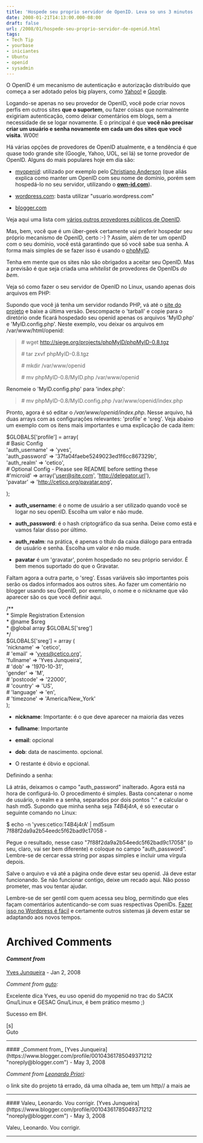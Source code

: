 ```yaml
---
title: 'Hospede seu proprio servidor de OpenID. Leva so uns 3 minutos :-)'
date: 2008-01-21T14:13:00.000-08:00
draft: false
url: /2008/01/hospede-seu-proprio-servidor-de-openid.html
tags: 
- Tech Tip
- yourbase
- iniciantes
- Ubuntu
- openid
- sysadmin
---
```


O OpenID é um mecanismo de autenticação e autorização distribuído que começa a ser adotado pelos big players, como [Yahoo!](http://googlediscovery.com/2008/01/17/yahoo-comeca-a-implementar-openid/) e [Google](http://googlediscovery.com/2008/01/18/blogger-in-draft-blogger-torna-se-fornecedor-de-openid/).  
  
Logando-se apenas no seu provedor de OpenID, você pode criar novos perfis em outros sites **que o suportem**, ou fazer coisas que normalmente exigiriam autenticação, como deixar comentários em blogs, sem a necessidade de se logar novamente. E o principal é que **você não precisar criar um usuário e senha novamente em cada um dos sites que você visita**. W00t!  
  
Há várias opções de provedores de OpenID atualmente, e a tendência é que quase todo grande site (Google, Yahoo, UOL, sei lá) se torne provedor de OpenID. Alguns do mais populares hoje em dia são:  

  
*   [myopenid](http://www.myopenid.com/): utilizado por exemplo pelo [Christiano Anderson](http://christiano.blog.br/2008/01/18/utilizando-seu-proprio-dominio-como-openid/) (que aliás explica como manter um OpenID com seu nome de domínio, porém sem hospedá-lo no seu servidor, utilizando o [**own-id.com**](http://www.own-id.com)).
  
*   [wordpress.com](http://wordpress.com): basta utilizar "usuario.wordpress.com"
  
*   [blogger.com](http://googlediscovery.com/2008/01/18/blogger-in-draft-blogger-torna-se-fornecedor-de-openid/)
  

  
Veja aqui uma lista com [vários outros provedores públicos de OpenID](http://wiki.openid.net/OpenIDServers).  
  
Mas, bem, você que é um über-geek certamente vai preferir hospedar seu próprio mecanismo de OpenID, certo :-) ? Assim, além de ter um openID com o seu domínio, você está garantindo que só você sabe sua senha. A forma mais simples de se fazer isso é usando o [phpMyID](http://siege.org/projects/phpMyID/).  
  
Tenha em mente que os sites não são obrigados a aceitar seu OpenID. Mas a previsão é que seja criada uma _whitelist_ de provedores de OpenIDs _do bem_.  
  
Veja só como fazer o seu servidor de OpenID no Linux, usando apenas dois arquivos em PHP:  
  
  
Supondo que você já tenha um servidor rodando PHP, vá até o [site do projeto](http://siege.org/projects/phpMyID/) e baixe a última versão. Descompacte o 'tarball' e copie para o diretório onde ficará hospedado seu openid apenas os arquivos 'MyID.php' e 'MyID.config.php'. Neste exemplo, vou deixar os arquivos em /var/www/html/openid:  

> \# wget http://siege.org/projects/phpMyID/phpMyID-0.8.tgz  
>   
> \# tar zxvf phpMyID-0.8.tgz  
>   
> \# mkdir /var/www/openid  
>   
> \# mv phpMyID-0.8/MyID.php /var/www/openid

  
Renomeie o 'MyID.config.php' para 'index.php':  

> \# mv phpMyID-0.8/MyID.config.php /var/www/openid/index.php

  
Pronto, agora é só editar o _/var/www/openid/index.php_. Nesse arquivo, há duas arrays com as configurações relevantes: 'profile' e 'sreg'. Veja abaixo um exemplo com os itens mais importantes e uma explicação de cada item:  
  
$GLOBALS\['profile'\] = array(  
\# Basic Config  
'auth\_username' => 'yves',  
'auth\_password' => '37fa04faebe5249023ed1f6cc867329b',  
'auth\_realm' => 'cetico',  
\# Optional Config - Please see README before setting these  
#'microid' => array('user@site.com', 'http://delegator.url'),  
'pavatar' => 'http://cetico.org/pavatar.png',  
  
);  

  
*   **auth\_username**: é o nome de usuário a ser utilizado quando você se logar no seu openID. Escolha um valor e não mude.
  
*   **auth\_password**: é o hash criptográfico da sua senha. Deixe como está e vamos falar disso por último.
  
*   **auth\_realm**: na prática, é apenas o título da caixa diálogo para entrada de usuário e senha. Escolha um valor e não mude.
  
*   **pavatar** é um 'gravatar', porém hospedado no seu próprio servidor. É bem menos suportado do que o Gravatar.
  

  
Faltam agora a outra parte, o 'sreg'. Essas variáveis são importantes pois serão os dados informados aos outros sites. Ao fazer um comentário no blogger usando seu OpenID, por exemplo, o nome e o nickname que vão aparecer são os que você definir aqui.  
  
/\*\*  
\* Simple Registration Extension  
\* @name $sreg  
\* @global array $GLOBALS\['sreg'\]  
\*/  
$GLOBALS\['sreg'\] = array (  
'nickname' => 'cetico',  
\# 'email' => 'yves@cetico.org',  
'fullname' => 'Yves Junqueira',  
\# 'dob' => '1970-10-31',  
'gender' => 'M',  
\# 'postcode' => '22000',  
\# 'country' => 'US',  
\# 'language' => 'en',  
\# 'timezone' => 'America/New\_York'  
);  

  
*   **nickname**: Importante: é o que deve aparecer na maioria das vezes
  
*   **fullname**: Importante
  
*   **email**: opcional
  
*   **dob**: data de nascimento. opcional.
  
*   O restante é óbvio e opcional.
  

  
Definindo a senha:  
  
Lá atrás, deixamos o campo "auth\_password" inalterado. Agora está na hora de configurá-lo. O procedimento é simples. Basta concatenar o nome de usuário, o realm e a senha, separados por dois pontos ":" e calcular o hash md5. Supondo que minha senha seja _T4B4j4rA_, é só executar o seguinte comando no Linux:  
  
$ echo -n 'yves:cetico:T4B4j4rA' | md5sum  
7f88f2da9a2b54eedc5f62bad9c17058 -  
  
Pegue o resultado, nesse caso "7f88f2da9a2b54eedc5f62bad9c17058" (o seu, claro, vai ser bem diferente) e coloque no campo "auth\_password". Lembre-se de cercar essa string por aspas simples e incluir uma vírgula depois.  
  
Salve o arquivo e vá até a página onde deve estar seu openid. Já deve estar funcionando. Se não funcionar contigo, deixe um recado aqui. Não posso prometer, mas vou tentar ajudar.  
  
Lembre-se de ser gentil com quem acessa seu blog, permitindo que eles façam comentários autenticando-se com suas respectivas OpenIDs. [Fazer isso no Wordpress é fácil](http://wordpress.org/extend/plugins/openid/) e certamente outros sistemas já devem estar se adaptando aos novos tempos.
# Archived Comments

#### _Comment from[](http://gutocarvalho.net)_
[Yves Junqueira](https://www.blogger.com/profile/00104361785049371212 "noreply@blogger.com") - <time datetime="2008-01-22T05:52:00.000-08:00">Jan 2, 2008</time>

_Comment from [guto](http://gutocarvalho.net):_  
  
Excelente dica Yves, eu uso openid do myopenid no trac do SACIX Gnu/Linux e GESAC Gnu/Linux, é bem prático mesmo ;)  
  
Sucesso em BH.  
  
\[s\]  
Guto
<hr />
#### _Comment from_
[Yves Junqueira](https://www.blogger.com/profile/00104361785049371212 "noreply@blogger.com") - <time datetime="2008-05-27T23:55:00.000-07:00">May 3, 2008</time>

_Comment from [Leonardo Priori](http://www.leonardopriori.com):_  
  
o link site do projeto tá errado, dá uma olhada ae, tem um http// a mais ae
<hr />
#### Valeu, Leonardo. Vou corrigir.
[Yves Junqueira](https://www.blogger.com/profile/00104361785049371212 "noreply@blogger.com") - <time datetime="2008-05-28T15:53:00.000-07:00">May 3, 2008</time>

Valeu, Leonardo. Vou corrigir.
<hr />
